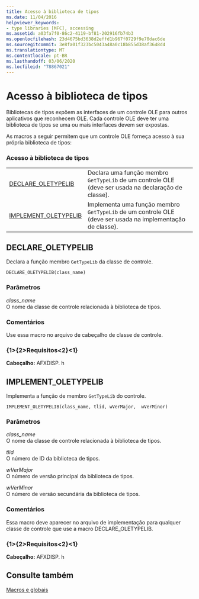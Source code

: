 ```yaml
---
title: Acesso à biblioteca de tipos
ms.date: 11/04/2016
helpviewer_keywords:
- type libraries [MFC], accessing
ms.assetid: a03fa7f0-86c2-4119-bf81-202916fb74b3
ms.openlocfilehash: 23d4675bd3638d2effd1b967f0729f9e70dac6de
ms.sourcegitcommit: 3e8fa01f323bc5043a48a0c18b855d38af3648d4
ms.translationtype: MT
ms.contentlocale: pt-BR
ms.lasthandoff: 03/06/2020
ms.locfileid: "78867021"
---
```

# <a name="type-library-access"></a>Acesso à biblioteca de tipos

Bibliotecas de tipos expõem as interfaces de um controle OLE para outros aplicativos que reconhecem OLE. Cada controle OLE deve ter uma biblioteca de tipos se uma ou mais interfaces devem ser expostas.

As macros a seguir permitem que um controle OLE forneça acesso à sua própria biblioteca de tipos:

### <a name="type-library-access"></a>Acesso à biblioteca de tipos

|||
|-|-|
|[DECLARE_OLETYPELIB](#declare_oletypelib)|Declara uma função membro `GetTypeLib` de um controle OLE (deve ser usada na declaração de classe).|
|[IMPLEMENT_OLETYPELIB](#implement_oletypelib)|Implementa uma função membro `GetTypeLib` de um controle OLE (deve ser usada na implementação de classe).|

##  <a name="declare_oletypelib"></a>DECLARE_OLETYPELIB

Declara a função membro `GetTypeLib` da classe de controle.

```
DECLARE_OLETYPELIB(class_name)
```

### <a name="parameters"></a>Parâmetros

*class_name*<br/>
O nome da classe de controle relacionada à biblioteca de tipos.

### <a name="remarks"></a>Comentários

Use essa macro no arquivo de cabeçalho de classe de controle.

### <a name="requirements"></a>{1&gt;{2&gt;Requisitos&lt;2}&lt;1}

**Cabeçalho:** AFXDISP. h

##  <a name="implement_oletypelib"></a>IMPLEMENT_OLETYPELIB

Implementa a função de membro `GetTypeLib` do controle.

```
IMPLEMENT_OLETYPELIB(class_name, tlid, wVerMajor,  wVerMinor)
```

### <a name="parameters"></a>Parâmetros

*class_name*<br/>
O nome da classe de controle relacionada à biblioteca de tipos.

*tlid*<br/>
O número de ID da biblioteca de tipos.

*wVerMajor*<br/>
O número de versão principal da biblioteca de tipos.

*wVerMinor*<br/>
O número de versão secundária da biblioteca de tipos.

### <a name="remarks"></a>Comentários

Essa macro deve aparecer no arquivo de implementação para qualquer classe de controle que use a macro DECLARE_OLETYPELIB.

### <a name="requirements"></a>{1&gt;{2&gt;Requisitos&lt;2}&lt;1}

**Cabeçalho:** AFXDISP. h

## <a name="see-also"></a>Consulte também

[Macros e globais](../../mfc/reference/mfc-macros-and-globals.md)
